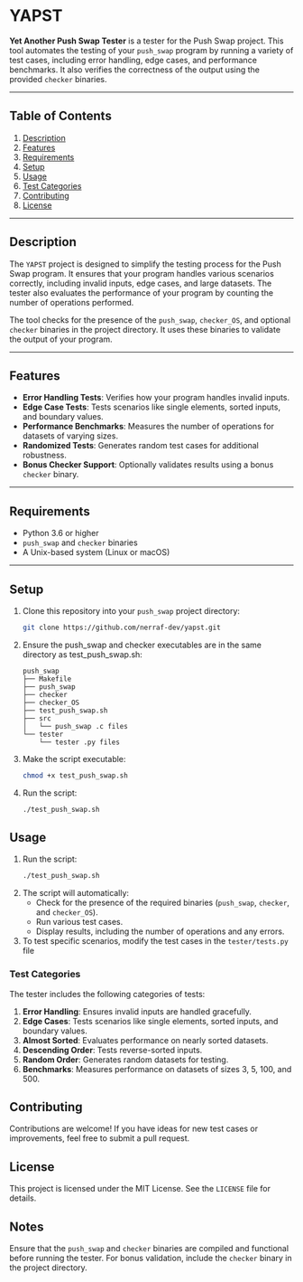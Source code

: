 # YAPST

**Yet Another Push Swap Tester** is a tester for the Push Swap project. This tool automates the testing of your `push_swap` program by running a variety of test cases, including error handling, edge cases, and performance benchmarks. It also verifies the correctness of the output using the provided `checker` binaries.

---

## Table of Contents

1. [Description](#description)
2. [Features](#features)
3. [Requirements](#requirements)
4. [Setup](#setup)
5. [Usage](#usage)
6. [Test Categories](#test-categories)
7. [Contributing](#contributing)
8. [License](#license)

---

## Description

The `YAPST` project is designed to simplify the testing process for the Push Swap program. It ensures that your program handles various scenarios correctly, including invalid inputs, edge cases, and large datasets. The tester also evaluates the performance of your program by counting the number of operations performed.

The tool checks for the presence of the `push_swap`, `checker_OS`, and optional `checker` binaries in the project directory. It uses these binaries to validate the output of your program.

---

## Features

- **Error Handling Tests**: Verifies how your program handles invalid inputs.
- **Edge Case Tests**: Tests scenarios like single elements, sorted inputs, and boundary values.
- **Performance Benchmarks**: Measures the number of operations for datasets of varying sizes.
- **Randomized Tests**: Generates random test cases for additional robustness.
- **Bonus Checker Support**: Optionally validates results using a bonus `checker` binary.

---

## Requirements

- Python 3.6 or higher
- `push_swap` and `checker` binaries
- A Unix-based system (Linux or macOS)

---

## Setup

1. Clone this repository into your `push_swap` project directory:
   ```bash
   git clone https://github.com/nerraf-dev/yapst.git
   ```
2. Ensure the push_swap and checker executables are in the same directory as test_push_swap.sh:
   ```
   push_swap
   ├── Makefile
   ├── push_swap
   ├── checker
   ├── checker_OS
   ├── test_push_swap.sh
   ├── src
   │   └── push_swap .c files
   └── tester
       └── tester .py files
   ```
3. Make the script executable:
   ```bash
   chmod +x test_push_swap.sh
   ```
4. Run the script:
   ```bash
   ./test_push_swap.sh
   ```

## Usage

1. Run the script:
   ```bash
   ./test_push_swap.sh
   ```
2. The script will automatically:
   - Check for the presence of the required binaries (`push_swap`, `checker`, and `checker_OS`).
   - Run various test cases.
   - Display results, including the number of operations and any errors.
3. To test specific scenarios, modify the test cases in the `tester/tests.py` file

### Test Categories

The tester includes the following categories of tests:

1. **Error Handling**: Ensures invalid inputs are handled gracefully.
1. **Edge Cases**: Tests scenarios like single elements, sorted inputs, and boundary values.
1. **Almost Sorted**: Evaluates performance on nearly sorted datasets.
1. **Descending Order**: Tests reverse-sorted inputs.
1. **Random Order**: Generates random datasets for testing.
1. **Benchmarks**: Measures performance on datasets of sizes 3, 5, 100, and 500.

## Contributing
Contributions are welcome! If you have ideas for new test cases or improvements, feel free to submit a pull request.

## License
This project is licensed under the MIT License. See the `LICENSE` file for details.

## Notes
Ensure that the `push_swap` and `checker` binaries are compiled and functional before running the tester.
For bonus validation, include the `checker` binary in the project directory.
